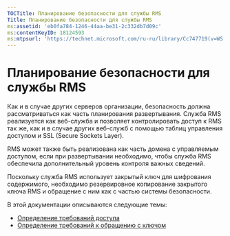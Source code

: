 ```yaml
---
TOCTitle: Планирование безопасности для службы RMS
Title: Планирование безопасности для службы RMS
ms:assetid: 'eb0fa784-1246-44aa-be31-2c332db7d09c'
ms:contentKeyID: 18124593
ms:mtpsurl: 'https://technet.microsoft.com/ru-ru/library/Cc747719(v=WS.10)'
---
```


Планирование безопасности для службы RMS
========================================

Как и в случае других серверов организации, безопасность должна рассматриваться как часть планирования развертывания. Служба RMS реализуется как веб-служба и позволяет контролировать доступ к RMS так же, как и в случае других веб-служб с помощью таблиц управления доступом и SSL (Secure Sockets Layer).

RMS может также быть реализована как часть домена с управляемым доступом, если при развертывании необходимо, чтобы служба RMS обеспечила дополнительный уровень контроля важных сведений.

Поскольку служба RMS использует закрытый ключ для шифрования содержимого, необходимо резервировное копирование закрытого ключа RMS и обращение с ним как с частью системы безопасности.

В этой документации описываются следующие темы:

-   [Определение требований доступа](https://technet.microsoft.com/eb2ce9a5-0430-4811-bd40-4a94a84426a8)
-   [Определение требований к обращению с ключом](https://technet.microsoft.com/f0e08fb8-bf5e-4278-a09f-daa57696e786)
